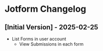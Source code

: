 # Jotform Changelog

## [Initial Version] - 2025-02-25

- List Forms in user account
    - View Submissions in each form